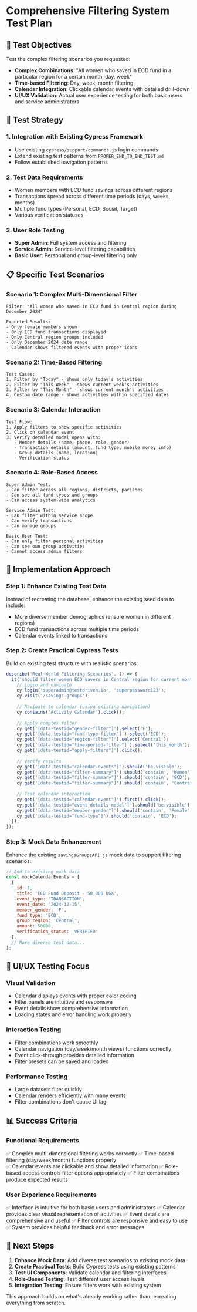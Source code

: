 # Comprehensive Filtering System Test Plan

## 🎯 **Test Objectives**

Test the complex filtering scenarios you requested:
- **Complex Combinations**: "All women who saved in ECD fund in a particular region for a certain month, day, week"
- **Time-based Filtering**: Day, week, month filtering
- **Calendar Integration**: Clickable calendar events with detailed drill-down
- **UI/UX Validation**: Actual user experience testing for both basic users and service administrators

## 🧪 **Test Strategy**

### **1. Integration with Existing Cypress Framework**
- Use existing `cypress/support/commands.js` login commands
- Extend existing test patterns from `PROPER_END_TO_END_TEST.md`
- Follow established navigation patterns

### **2. Test Data Requirements**
- Women members with ECD fund savings across different regions
- Transactions spread across different time periods (days, weeks, months)
- Multiple fund types (Personal, ECD, Social, Target)
- Various verification statuses

### **3. User Role Testing**
- **Super Admin**: Full system access and filtering
- **Service Admin**: Service-level filtering capabilities  
- **Basic User**: Personal and group-level filtering only

## 📋 **Specific Test Scenarios**

### **Scenario 1: Complex Multi-Dimensional Filter**
```
Filter: "All women who saved in ECD fund in Central region during December 2024"

Expected Results:
- Only female members shown
- Only ECD fund transactions displayed
- Only Central region groups included
- Only December 2024 date range
- Calendar shows filtered events with proper icons
```

### **Scenario 2: Time-Based Filtering**
```
Test Cases:
1. Filter by "Today" - shows only today's activities
2. Filter by "This Week" - shows current week's activities  
3. Filter by "This Month" - shows current month's activities
4. Custom date range - shows activities within specified dates
```

### **Scenario 3: Calendar Interaction**
```
Test Flow:
1. Apply filters to show specific activities
2. Click on calendar event
3. Verify detailed modal opens with:
   - Member details (name, phone, role, gender)
   - Transaction details (amount, fund type, mobile money info)
   - Group details (name, location)
   - Verification status
```

### **Scenario 4: Role-Based Access**
```
Super Admin Test:
- Can filter across all regions, districts, parishes
- Can see all fund types and groups
- Can access system-wide analytics

Service Admin Test:
- Can filter within service scope
- Can verify transactions
- Can manage groups

Basic User Test:
- Can only filter personal activities
- Can see own group activities
- Cannot access admin filters
```

## 🔧 **Implementation Approach**

### **Step 1: Enhance Existing Test Data**
Instead of recreating the database, enhance the existing seed data to include:
- More diverse member demographics (ensure women in different regions)
- ECD fund transactions across multiple time periods
- Calendar events linked to transactions

### **Step 2: Create Practical Cypress Tests**
Build on existing test structure with realistic scenarios:

```javascript
describe('Real-World Filtering Scenarios', () => {
  it('should filter women ECD savers in Central region for current month', () => {
    // Login and navigate
    cy.login('superadmin@testdriven.io', 'superpassword123');
    cy.visit('/savings-groups');
    
    // Navigate to calendar (using existing navigation)
    cy.contains('Activity Calendar').click();
    
    // Apply complex filter
    cy.get('[data-testid="gender-filter"]').select('F');
    cy.get('[data-testid="fund-type-filter"]').select('ECD');
    cy.get('[data-testid="region-filter"]').select('Central');
    cy.get('[data-testid="time-period-filter"]').select('this_month');
    cy.get('[data-testid="apply-filters"]').click();
    
    // Verify results
    cy.get('[data-testid="calendar-events"]').should('be.visible');
    cy.get('[data-testid="filter-summary"]').should('contain', 'Women');
    cy.get('[data-testid="filter-summary"]').should('contain', 'ECD');
    cy.get('[data-testid="filter-summary"]').should('contain', 'Central');
    
    // Test calendar interaction
    cy.get('[data-testid="calendar-event"]').first().click();
    cy.get('[data-testid="event-details-modal"]').should('be.visible');
    cy.get('[data-testid="member-gender"]').should('contain', 'Female');
    cy.get('[data-testid="fund-type"]').should('contain', 'ECD');
  });
});
```

### **Step 3: Mock Data Enhancement**
Enhance the existing `savingsGroupsAPI.js` mock data to support filtering scenarios:

```javascript
// Add to existing mock data
const mockCalendarEvents = [
  {
    id: 1,
    title: 'ECD Fund Deposit - 50,000 UGX',
    event_type: 'TRANSACTION',
    event_date: '2024-12-15',
    member_gender: 'F',
    fund_type: 'ECD',
    group_region: 'Central',
    amount: 50000,
    verification_status: 'VERIFIED'
  },
  // More diverse test data...
];
```

## 🎨 **UI/UX Testing Focus**

### **Visual Validation**
- Calendar displays events with proper color coding
- Filter panels are intuitive and responsive
- Event details show comprehensive information
- Loading states and error handling work properly

### **Interaction Testing**
- Filter combinations work smoothly
- Calendar navigation (day/week/month views) functions correctly
- Event click-through provides detailed information
- Filter presets can be saved and loaded

### **Performance Testing**
- Large datasets filter quickly
- Calendar renders efficiently with many events
- Filter combinations don't cause UI lag

## 📊 **Success Criteria**

### **Functional Requirements**
✅ Complex multi-dimensional filtering works correctly
✅ Time-based filtering (day/week/month) functions properly  
✅ Calendar events are clickable and show detailed information
✅ Role-based access controls filter options appropriately
✅ Filter combinations produce expected results

### **User Experience Requirements**
✅ Interface is intuitive for both basic users and administrators
✅ Calendar provides clear visual representation of activities
✅ Event details are comprehensive and useful
✅ Filter controls are responsive and easy to use
✅ System provides helpful feedback and error messages

## 🚀 **Next Steps**

1. **Enhance Mock Data**: Add diverse test scenarios to existing mock data
2. **Create Practical Tests**: Build Cypress tests using existing patterns
3. **Test UI Components**: Validate calendar and filtering interfaces
4. **Role-Based Testing**: Test different user access levels
5. **Integration Testing**: Ensure filters work with existing system

This approach builds on what's already working rather than recreating everything from scratch.